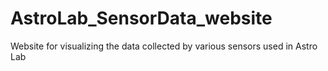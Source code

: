 # AstroLab_SensorData_website
Website for visualizing the data collected by various sensors used in Astro Lab

